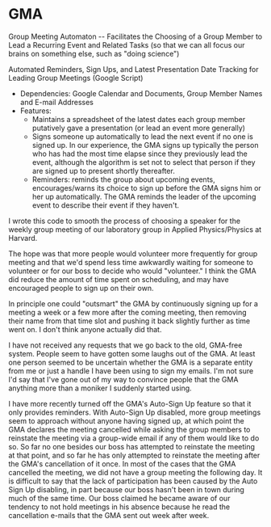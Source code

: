 GMA
===

Group Meeting Automaton -- Facilitates the Choosing of a Group Member to Lead a Recurring Event and Related Tasks
    (so that we can all focus our brains on something else, such as "doing science")

Automated Reminders, Sign Ups, and Latest Presentation Date Tracking for Leading Group Meetings (Google Script)

  - Dependencies: Google Calendar and Documents, Group Member Names and E-mail Addresses
  - Features:
      - Maintains a spreadsheet of the latest dates each group member putatively gave a presentation (or lead an event more generally)
      - Signs someone up automatically to lead the next event if no one is signed up.  In our experience, the GMA signs up typically the person who has had the most time elapse since they previously lead the event, although the algorithm is set not to select that person if they are signed up to present shortly thereafter.
      - Reminders: reminds the group about upcoming events, encourages/warns its choice to sign up before the GMA signs him or her up automatically.  The GMA reminds the leader of the upcoming event to describe their event if they haven't. 


I wrote this code to smooth the process of choosing a speaker for the weekly group meeting of our laboratory group in Applied Physics/Physics at Harvard.

The hope was that more people would volunteer more frequently for group meeting and that we'd spend less time awkwardly waiting for someone to volunteer or for our boss to decide who would "volunteer." I think the GMA did reduce the amount of time spent on scheduling, and may have encouraged people to sign up on their own. 

In principle one could "outsmart" the GMA by continuously signing up for a meeting a week or a few more after the coming meeting, then removing their name from that time slot and pushing it back slightly further as time went on.  I don't think anyone actually did that.  

I have not received any requests that we go back to the old, GMA-free system.  People seem to have gotten some laughs out of the GMA.  At least one person seemed to be uncertain whether the GMA is a separate entity from me or just a handle I have been using to sign my emails.  I'm not sure I'd say that I've gone out of my way to convince people that the GMA anything more than a moniker I suddenly started using.

I have more recently turned off the GMA's Auto-Sign Up feature so that it only provides reminders.  With Auto-Sign Up disabled, more group meetings seem to approach without anyone having signed up, at which point the GMA declares the meeting cancelled while asking the group members to reinstate the meeting via a group-wide email if any of them would like to do so.  So far no one besides our boss has attempted to reinstate the meeting at that point, and so far he has only attempted to reinstate the meeting after the GMA's cancellation of it once.  In most of the cases that the GMA cancelled the meeting, we did not have a group meeting the following day.  It is difficult to say that the lack of participation has been caused by the Auto Sign Up disabling, in part because our boss hasn't been in town during much of the same time.  Our boss claimed he became aware of our tendency to not hold meetings in his absence because he read the cancellation e-mails that the GMA sent out week after week.

